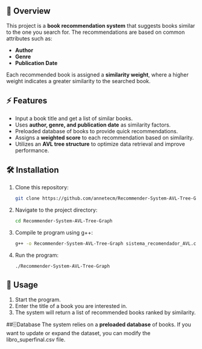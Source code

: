 ## 📖 Overview
This project is a **book recommendation system** that suggests books similar to the one you search for. The recommendations are based on common attributes such as:
- **Author**
- **Genre**
- **Publication Date**

Each recommended book is assigned a **similarity weight**, where a higher weight indicates a greater similarity to the searched book.

## ⚡ Features
- Input a book title and get a list of similar books.
- Uses **author, genre, and publication date** as similarity factors.
- Preloaded database of books to provide quick recommendations.
- Assigns a **weighted score** to each recommendation based on similarity.
- Utilizes an **AVL tree structure** to optimize data retrieval and improve performance.

## 🛠️ Installation
1. Clone this repository:
   ```sh
   git clone https://github.com/annetecm/Recommender-System-AVL-Tree-Graph.git
2. Navigate to the project directory:
   ```sh
   cd Recommender-System-AVL-Tree-Graph
3. Compile te program using g++:
   ```sh
   g++ -o Recommender-System-AVL-Tree-Graph sistema_recomendador_AVL.cpp
4. Run the program:
   ```sh
   ./Recommender-System-AVL-Tree-Graph

## 🚀 Usage
1. Start the program.
2. Enter the title of a book you are interested in.
3. The system will return a list of recommended books ranked by similarity.

##🗄️Database
The system relies on a **preloaded database** of books. If you want to update or expand the dataset, you can modify the libro_superfinal.csv file.
